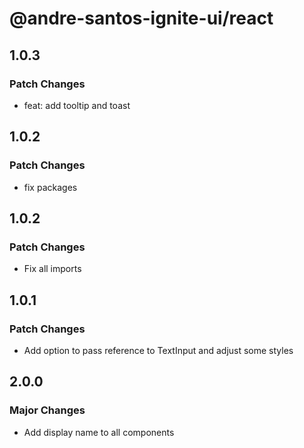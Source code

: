 # @andre-santos-ignite-ui/react

## 1.0.3

### Patch Changes

- feat: add tooltip and toast

## 1.0.2

### Patch Changes

- fix packages

## 1.0.2

### Patch Changes

- Fix all imports

## 1.0.1

### Patch Changes

- Add option to pass reference to TextInput and adjust some styles

## 2.0.0

### Major Changes

- Add display name to all components
